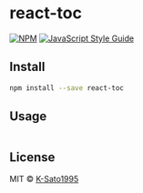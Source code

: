 # react-toc

>

[![NPM](https://img.shields.io/npm/v/react-toc.svg)](https://www.npmjs.com/package/react-toc) [![JavaScript Style Guide](https://img.shields.io/badge/code_style-standard-brightgreen.svg)](https://standardjs.com)

## Install

```bash
npm install --save react-toc
```

## Usage

```tsx
```

## License

MIT © [K-Sato1995](https://github.com/K-Sato1995)

